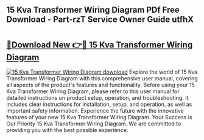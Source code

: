 ## 15 Kva Transformer Wiring Diagram PDf Free Download - Part-rzT Service Owner Guide utfhX

# <h2><a href="http://dfjo2j.blite.top/?on=15+Kva+Transformer+Wiring+Diagram">🔗Download New 👉🔴 15 Kva Transformer Wiring Diagram</a></h2>

[![15 Kva Transformer Wiring Diagram download](https://i.imgur.com/lujVjoI.png)](http://dfjo2j.blite.top/?on=15+Kva+Transformer+Wiring+Diagram)
Explore the world of 15 Kva Transformer Wiring Diagram with this comprehensive user manual, covering all aspects of the product's features and functionality. Before using your 15 Kva Transformer Wiring Diagram, please refer to this user manual for detailed instructions on product setup, operation, and troubleshooting. It includes clear instructions for installation, setup, and operation, as well as important safety information. Experience the future with the innovative features of your new 15 Kva Transformer Wiring Diagram. Your Success is Our Priority 15 Kva Transformer Wiring Diagram. We are committed to providing you with the best possible experience.

